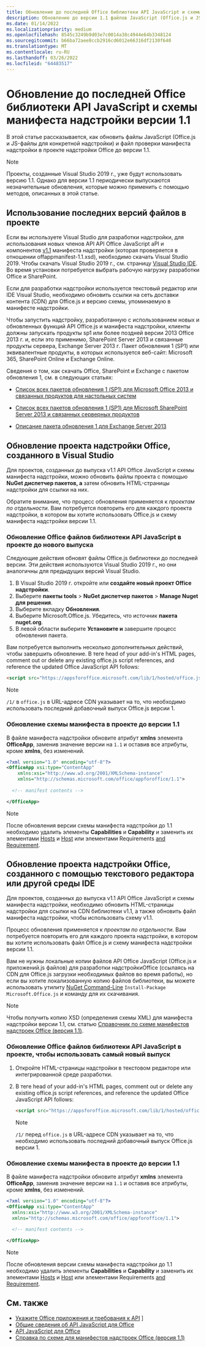 ```yaml
---
title: Обновление до последней Office библиотеки API JavaScript и схемы манифеста надстройки версии 1.1
description: Обновление до версии 1.1 файлов JavaScript (Office.js и JS-файлов приложения) и файла проверки манифеста надстройки в проекте надстройки Office.
ms.date: 01/14/2022
ms.localizationpriority: medium
ms.openlocfilehash: 8545c3249b9d03e7c0014a38c4944e64b3348124
ms.sourcegitcommit: b66ba72aee8ccb2916cd6012e66316df2130f640
ms.translationtype: MT
ms.contentlocale: ru-RU
ms.lasthandoff: 03/26/2022
ms.locfileid: "64483517"
---
```

# <a name="update-to-the-latest-office-javascript-api-library-and-version-11-add-in-manifest-schema"></a>Обновление до последней Office библиотеки API JavaScript и схемы манифеста надстройки версии 1.1

В этой статье рассказывается, как обновить файлы JavaScript (Office.js и JS-файлы для конкретной надстройки) и файл проверки манифеста надстройки в проекте надстройки Office до версии 1.1.

> [!NOTE]
> Проекты, созданные Visual Studio 2019 г., уже будут использовать версию 1.1. Однако для версии 1.1 периодически выпускаются незначительные обновления, которые можно применить с помощью методов, описанных в этой статье.

## <a name="use-the-most-up-to-date-project-files"></a>Использование последних версий файлов в проекте

Если вы используете Visual Studio для разработки надстройки, для использования новых членов API API Office JavaScript aPI и компонентов [v1.1](../develop/add-in-manifests.md) манифеста надстройки (которая проверяется в отношении offappmanifest-1.1.xsd), необходимо скачать Visual Studio 2019. Чтобы скачать Visual Studio 2019 г., см. страницу [Visual Studio IDE](https://visualstudio.microsoft.com/vs/). Во время установки потребуется выбрать рабочую нагрузку разработки Office и SharePoint.

Если для разработки надстройки используется текстовый редактор или IDE Visual Studio, необходимо обновить ссылки на сеть доставки контента (CDN) для Office.js и версию схемы, упоминаемую в манифесте надстройки.

Чтобы запустить надстройку, разработанную с использованием новых и обновленных функций API Office.js и манифеста надстройки, клиенты должны запускать продукты sp1 или более поздней версии 2013 Office 2013 г. и, если это применимо, SharePoint Server 2013 и связанные продукты сервера, Exchange Server 2013 г. Пакет обновления 1 (SP1) или эквивалентные продукты, в которых используется веб-сайт: Microsoft 365, SharePoint Online и Exchange Online.

Сведения о том, как скачать Office, SharePoint и Exchange с пакетом обновления 1, см. в следующих статьях:

- [Список всех пакетов обновления 1 (SP1) для Microsoft Office 2013 и связанных продуктов для настольных систем](https://support.microsoft.com/kb/2850036)

- [Список всех пакетов обновления 1 (SP1) для Microsoft SharePoint Server 2013 и связанных серверных продуктов](https://support.microsoft.com/kb/2850035)

- [Описание пакета обновления 1 для Exchange Server 2013](https://support.microsoft.com/kb/2926248)

## <a name="updating-an-office-add-in-project-created-with-visual-studio"></a>Обновление проекта надстройки Office, созданного в Visual Studio

Для проектов, созданных до выпуска v1.1 API Office JavaScript и схемы манифеста надстройки, можно обновить файлы проекта с помощью **NuGet диспетчер пакетов, а** затем обновить HTML-страницы надстройки для ссылки на них.

Обратите внимание, что процесс обновления применяется к _проектам по отдельности_. Вам потребуется повторить его для каждого проекта надстройки, в котором вы хотите использовать Office.js и схему манифеста надстройки версии 1.1.

### <a name="update-the-office-javascript-api-library-files-in-your-project-to-the-newest-release"></a>Обновление Office файлов библиотеки API JavaScript в проекте до нового выпуска

Следующие действия обновят файлы Office.js библиотеки до последней версии. Эти действия используются Visual Studio 2019 г., но они аналогичны для предыдущих версий Visual Studio.

1. В Visual Studio 2019 г. откройте или **создайте новый проект Office надстройки**.
2. Выберите **пакеты tools** >  **NuGet диспетчер пакетов** >  **Manage Nuget для решения**.
3. Выберите вкладку **Обновления**.
4. Выберите Microsoft.Office.js. Убедитесь, что источник **пакета nuget.org**.
5. В левой области выберите **Установите и** завершите процесс обновления пакета.

Вам потребуется выполнить несколько дополнительных действий, чтобы завершить обновление. В теге head of your add-in's HTML pages, comment out or delete any existing office.js script references, and reference the updated Office JavaScript API follows:

  ```html
  <script src="https://appsforoffice.microsoft.com/lib/1/hosted/office.js" type="text/javascript"></script>
  ```

   > [!NOTE]
   > `/1/` в `office.js` в URL-адресе CDN указывает на то, что необходимо использовать последний добавочный выпуск Office.js версии 1.

### <a name="update-the-manifest-file-in-your-project-to-use-schema-version-11"></a>Обновление схемы манифеста в проекте до версии 1.1

В файле манифеста надстройки обновите атрибут **xmlns** элемента **OfficeApp**, заменив значение версии на `1.1` и оставив все атрибуты, кроме **xmlns**, без изменений.

```xml
<?xml version="1.0" encoding="utf-8"?>
<OfficeApp xsi:type="ContentApp"
    xmlns:xsi="http://www.w3.org/2001/XMLSchema-instance"
    xmlns="http://schemas.microsoft.com/office/appforoffice/1.1">
  
  <!-- manifest contents -->

</OfficeApp>
```

> [!NOTE]
> После обновления версии схемы манифеста надстройки до 1.1 необходимо удалить элементы **Capabilities** и **Capability** и заменить их элементами [Hosts](/javascript/api/manifest/hosts) и [Host](/javascript/api/manifest/host) или элементами Requirements [and Requirement](specify-office-hosts-and-api-requirements.md).

## <a name="updating-an-office-add-in-project-created-with-a-text-editor-or-other-ide"></a>Обновление проекта надстройки Office, созданного с помощью текстового редактора или другой среды IDE

Для проектов, созданных до выпуска v1.1 API Office JavaScript и схемы манифеста надстройки, необходимо обновить HTML-страницы надстройки для ссылки на CDN библиотеки v1.1, а также обновить файл манифеста надстройки, чтобы использовать схему v1.1.

Процесс обновления применяется к _проектам по отдельности_. Вам потребуется повторить его для каждого проекта надстройки, в котором вы хотите использовать файл Office.js и схему манифеста надстройки версии 1.1.

Вам не нужны локальные копии файлов API Office JavaScript (Office.js и приложений.js файлов) для разработки надстройкиOffice (ссылаясь на CDN для Office.js загрузки необходимых файлов во время работы), но если вы хотите локализованную копию файлов библиотеки, вы можете использовать утилиту [NuGet Command-Line](https://docs.nuget.org/consume/installing-nuget) `Install-Package Microsoft.Office.js` и команду для их скачивания.

> [!NOTE]
> Чтобы получить копию XSD (определения схемы XML) для манифеста надстройки версии 1.1, см. статью [Справочник по схеме манифестов надстроек Office (версия 1.1)](../develop/add-in-manifests.md).

### <a name="update-the-office-javascript-api-library-files-in-your-project-to-use-the-newest-release"></a>Обновление Office файлов библиотеки API JavaScript в проекте, чтобы использовать самый новый выпуск

1. Откройте HTML-страницы надстройки в текстовом редакторе или интегрированной среде разработки.

2. В теге head of your add-in's HTML pages, comment out or delete any existing office.js script references, and reference the updated Office JavaScript API follows:

    ```html
    <script src="https://appsforoffice.microsoft.com/lib/1/hosted/office.js" type="text/javascript"></script>
    ```

   > [!NOTE]
   > `/1/` перед `office.js` в URL-адресе CDN указывает на то, что необходимо использовать последний добавочный выпуск Office.js версии 1.

### <a name="update-the-manifest-file-in-your-project-to-use-schema-version-11"></a>Обновление схемы манифеста в проекте до версии 1.1

В файле манифеста надстройки обновите атрибут **xmlns** элемента **OfficeApp**, заменив значение версии на `1.1` и оставив все атрибуты, кроме **xmlns**, без изменений.

```xml
<?xml version="1.0" encoding="utf-8"?>
<OfficeApp xsi:type="ContentApp"
  xmlns:xsi="http://www.w3.org/2001/XMLSchema-instance"
  xmlns="http://schemas.microsoft.com/office/appforoffice/1.1">
  
  <!-- manifest contents -->

</OfficeApp>
```

> [!NOTE]
> После обновления версии схемы манифеста надстройки до 1.1 необходимо удалить элементы **Capabilities** и **Capability** и заменить их элементами [Hosts](/javascript/api/manifest/hosts) и [Host](/javascript/api/manifest/host) или элементами Requirements [and Requirement](specify-office-hosts-and-api-requirements.md).

## <a name="see-also"></a>См. также

- [Укажите Office приложения и требования к API](specify-office-hosts-and-api-requirements.md) ]
- [Общие сведения об API JavaScript для Office](understanding-the-javascript-api-for-office.md)
- [API JavaScript для Office](../reference/javascript-api-for-office.md)
- [Справка по схеме для манифестов надстроек Office (версия 1.1)](../develop/add-in-manifests.md)
